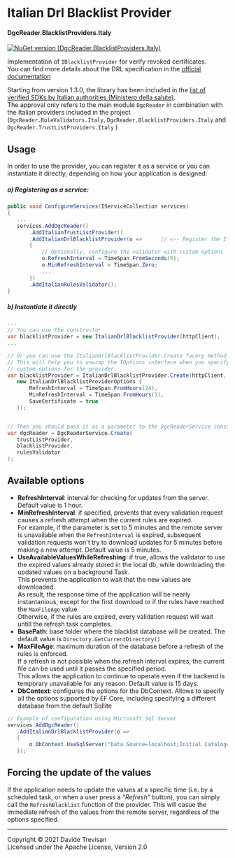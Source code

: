 ﻿# Italian Drl Blacklist Provider
#### DgcReader.BlacklistProviders.Italy 

[![NuGet version (DgcReader.BlacklistProviders.Italy)](https://img.shields.io/nuget/vpre/DgcReader.BlacklistProviders.Italy)](https://www.nuget.org/packages/DgcReader.BlacklistProviders.Italy/)

Implementation of `IBlacklistProvider` for verify revoked certificates.  
You can find more details about the DRL specification in the [official documentation](https://github.com/ministero-salute/it-dgc-documentation/blob/master/DRL.md)

Starting from version 1.3.0, the library has been included in the [list of verified SDKs by Italian authorities (Ministero della salute)](https://github.com/ministero-salute/it-dgc-verificac19-sdk-onboarding).  
The approval only refers to the main module `DgcReader` in combination with the Italian providers included in the project (`DgcReader.RuleValidators.Italy`, `DgcReader.BlacklistProviders.Italy` and `DgcReader.TrustListProviders.Italy` )

## Usage

In order to use the provider, you can register it as a service or you can instantiate it directly, depending on how your application is designed:

##### a) Registering as a service:
 ``` csharp
public void ConfigureServices(IServiceCollection services)
{
    ...
    services.AddDgcReader()
        .AddItalianTrustListProvider()
        .AddItalianDrlBlacklistProvider(o =>      // <-- Register the ItalianDrlBlacklistProvider service
        {
            // Optionally, configure the validator with custom options
            o.RefreshInterval = TimeSpan.FromSeconds(5);
            o.MinRefreshInterval = TimeSpan.Zero;
            ...
        })
        .AddItalianRulesValidator();
}
```

##### b) Instantiate it directly
 ``` csharp
...
// You can use the constructor
var blacklistProvider = new ItalianDrlBlacklistProvider(httpClient);
...

// Or you can use the ItalianDrlBlacklistProvider.Create facory method
// This will help you to unwrap the IOptions interface when you specify 
// custom options for the provider:
var blacklistProvider = ItalianDrlBlacklistProvider.Create(httpClient, 
    new ItalianDrlBlacklistProviderOptions {
        RefreshInterval = TimeSpan.FromHours(24),
        MinRefreshInterval = TimeSpan.FromHours(1),
        SaveCertificate = true
    });


// Then you should pass it as a parameter to the DgcReaderService constructor:
var dgcReader = DgcReaderService.Create(
    trustListProvider, 
    blacklistProvider,     
    rulesValidator      
);

```


## Available options

- **RefreshInterval**: interval for checking for updates from the server. Default value is 1 hour.
- **MinRefreshInterval**: if specified, prevents that every validation request causes a refresh attempt when the current rules are expired.  
For example, if the parameter is set to 5 minutes and the remote server is unavailable when the `RefreshInterval` is expired, subsequent validation requests won't try to download updates for 5 minutes before making a new attempt. 
Default value is 5 minutes.
- **UseAvailableValuesWhileRefreshing**: if true, allows the validator to use the expired values already stored in the local db, while downloading the updated values on a background Task.  
This prevents the application to wait that the new values are downloaded.  
As result, the response time of the application will be nearly instantanious, except for the first download or if the rules have reached the `MaxFileAge` value.  
Otherwise, if the rules are expired, every validation request will wait untill the refresh task completes.
- **BasePath**: base folder where the blacklist database will be created. The default value is `Directory.GetCurrentDirectory()`
- **MaxFileAge**: maximum duration of the database before a refresh of the rules is enforced.  
If a refresh is not possible when the refresh interval expires, the current file can be used until it passes the specified period.  
This allows the application to continue to operate even if the backend is temporary unavailable for any reason.
Default value is 15 days.
- **DbContext**: configures the options for the DbContext. Allows to specify all the options supported by EF Core, including specifying a different database from the default Sqllite
 ``` csharp
// Example of configuration using Microsoft Sql Server
services.AddDgcReader()
    .AddItalianDrlBlacklistProvider(o =>
    {
        o.DbContext.UseSqlServer("Data Source=localhost;Initial Catalog=DgcReader_ItalianBlacklist;persist security info=True;Integrated Security=True;MultipleActiveResultSets=True");
    });

```

## Forcing the update of the values
If the application needs to update the values at a specific time (i.e. by a scheduled task, or when a user press a *"Refresh"* button), you can simply call the `RefreshBlacklist` function of the provider.
This will casue the immediate refresh of the values from the remote server, regardless of the options specified.

------
Copyright &copy; 2021 Davide Trevisan  
Licensed under the Apache License, Version 2.0